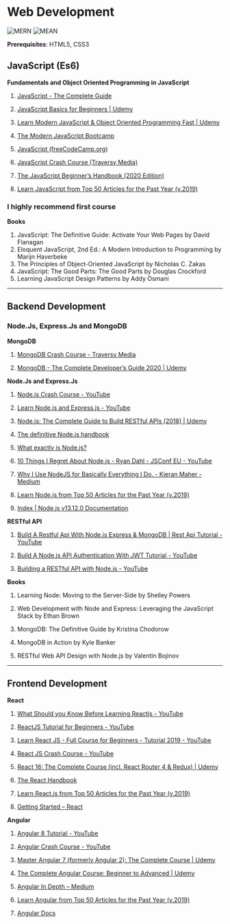 # Web Development

![MERN](https://blog.hyperiondev.com/wp-content/uploads/2018/09/Blog-Article-MERN-Stack.jpg)
![MEAN](https://miro.medium.com/max/1280/1*kkXbE9GlS73U7x1iXHP_vQ.png)

**Prerequisites**: HTML5, CSS3

## JavaScript (Es6)

 **Fundamentals and Object Oriented Programming in JavaScript**
 
1. [JavaScript - The Complete Guide](https://www.udemy.com/course/javascript-the-complete-guide-2020-beginner-advanced/)
	
2. [JavaScript Basics for Beginners | Udemy](https://www.udemy.com/course/javascript-basics-for-beginners/)
	
3. [Learn Modern JavaScript & Object Oriented Programming Fast | Udemy](https://www.udemy.com/course/javascript-object-oriented-programming/)
	
4. [The Modern JavaScript Bootcamp](https://www.udemy.com/course/modern-javascript/)
	
5. [JavaScript (freeCodeCamp.org)](https://www.youtube.com/watch?v=PkZNo7MFNFg)
	
6. [JavaScript Crash Course (Traversy Media)](https://www.youtube.com/watch?v=hdI2bqOjy3c)
	
7. [The JavaScript Beginner’s Handbook (2020 Edition)](https://www.freecodecamp.org/news/the-complete-javascript-handbook-f26b2c71719c/)
	
8. [Learn JavaScript from Top 50 Articles for the Past Year (v.2019)](https://medium.mybridge.co/learn-javascript-from-top-50-articles-for-the-past-year-v-2019-57a26f277f47)
	

### I highly recommend first course

**Books**
1. JavaScript: The Definitive Guide: Activate Your Web Pages by David Flanagan
2. Eloquent JavaScript, 2nd Ed.: A Modern Introduction to Programming by Marijn Haverbeke
3. The Principles of Object-Oriented JavaScript by Nicholas C. Zakas
4. JavaScript: The Good Parts: The Good Parts by Douglas Crockford
5. Learning JavaScript Design Patterns by Addy Osmani
 
- - - -

## Backend Development

### Node.Js, Express.Js and MongoDB

**MongoDB**
1. [MongoDB Crash Course - Traversy Media](https://www.youtube.com/watch?v=-56x56UppqQ)
	
2. [MongoDB - The Complete Developer’s Guide 2020 | Udemy](https://www.udemy.com/course/mongodb-the-complete-developers-guide/)

**Node.Js and Express.Js**
1. [Node.js Crash Course - YouTube](https://www.youtube.com/watch?v=fBNz5xF-Kx4)

2. [Learn Node.js and Express.js - YouTube](https://www.youtube.com/watch?v=fBNz5xF-Kx4)

3. [Node.js: The Complete Guide to Build RESTful APIs (2018) | Udemy](https://www.udemy.com/course/nodejs-master-class/)

4. [The definitive Node.js handbook](https://www.freecodecamp.org/news/the-definitive-node-js-handbook-6912378afc6e/)

5. [What exactly is Node.js?](https://www.freecodecamp.org/news/what-exactly-is-node-js-ae36e97449f5/)

6. [10 Things I Regret About Node.js - Ryan Dahl - JSConf EU - YouTube](https://www.youtube.com/watch?v=M3BM9TB-8yA)

7. [Why I Use NodeJS for Basically Everything I Do. - Kieran Maher - Medium](https://medium.com/@kieranmaher13/why-i-use-nodejs-for-basically-everything-i-do-e0a627787ecc)

8. [Learn Node.js from Top 50 Articles for the Past Year (v.2019)](https://medium.mybridge.co/learn-node-js-from-top-50-articles-for-the-past-year-v-2019-2ec0a6a2cfa2)

9. [Index | Node.js v13.12.0 Documentation](https://nodejs.org/api/)


**RESTful API**

1. [Build A Restful Api With Node.js Express & MongoDB | Rest Api Tutorial - YouTube](https://www.youtube.com/watch?v=vjf774RKrLc)

2. [Build A Node.js API Authentication With JWT Tutorial - YouTube](https://www.youtube.com/watch?v=2jqok-WgelI)

3. [Building a RESTful API with Node.js - YouTube](https://www.youtube.com/playlist?list=PL55RiY5tL51q4D-B63KBnygU6opNPFk_q)

**Books**

1. Learning Node: Moving to the Server-Side by Shelley Powers

2. Web Development with Node and Express: Leveraging the JavaScript Stack by Ethan Brown

3. MongoDB: The Definitive Guide by Kristina Chodorow

4. MongoDB in Action by Kyle Banker

5. RESTful Web API Design with Node.js by Valentin Bojinov

- - - -
## Frontend Development

**React**

1. [What Should you Know Before Learning Reactjs - YouTube](https://www.youtube.com/watch?v=3Ieh8BLy9UU)

2. [ReactJS Tutorial for Beginners - YouTube](https://www.youtube.com/playlist?list=PLC3y8-rFHvwgg3vaYJgHGnModB54rxOk3)

3. [Learn React JS - Full Course for Beginners - Tutorial 2019 - YouTube](https://www.youtube.com/watch?v=DLX62G4lc44)

4. [React JS Crash Course - YouTube](https://www.youtube.com/watch?v=sBws8MSXN7A)

5. [React 16: The Complete Course (incl. React Router 4 & Redux) | Udemy](https://www.udemy.com/course/react-the-complete-guide-incl-redux/)

6. [The React Handbook](https://www.freecodecamp.org/news/the-react-handbook-b71c27b0a795/)

7. [Learn React.js from Top 50 Articles for the Past Year (v.2019)](https://medium.mybridge.co/learn-react-js-from-top-50-articles-for-the-past-year-v-2019-baaacfc521c)

8. [Getting Started – React](https://reactjs.org/docs/getting-started.html)


**Angular**

1. [Angular 8 Tutorial - YouTube](https://www.youtube.com/playlist?list=PLC3y8-rFHvwhBRAgFinJR8KHIrCdTkZcZ)

2. [Angular Crash Course - YouTube](https://www.youtube.com/watch?v=Fdf5aTYRW0E)

3. [Master Angular 7 (formerly Angular 2): The Complete Course | Udemy](https://www.udemy.com/course/the-complete-guide-to-angular-2/)

4. [The Complete Angular Course: Beginner to Advanced | Udemy](https://www.udemy.com/course/the-complete-angular-master-class/)

5. [Angular In Depth – Medium](https://medium.com/angular-in-depth)

6. [Learn Angular from Top 50 Articles for the Past Year (v.2019)](https://medium.mybridge.co/learn-angular-from-top-50-articles-for-the-past-year-v-2019-90ebe34dce1d)

7. [Angular Docs](https://angular.io/docs)






